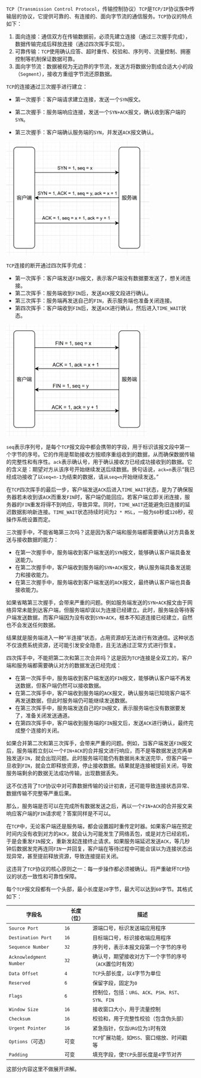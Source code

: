 `TCP`（`Transmission Control Protocol`，传输控制协议）`TCP`是`TCP/IP`协议族中传输层的协议，它提供可靠的、有连接的、面向字节流的通信服务。`TCP`协议的特点如下：

1. 面向连接：通信双方在传输数据前，必须先建立连接（通过三次握手完成），数据传输完成后释放连接（通过四次挥手实现）。
2. 可靠传输：`TCP`使用确认应答、超时重传、校验和、序列号、流量控制、拥塞控制等机制保证数据可靠。
3. 面向字节流：数据被视为无边界的字节流，发送方将数据分割成合适大小的段（`Segment`），接收方重组字节流还原数据。

`TCP`的连接通过三次握手进行建立：

- 第一次握手：客户端请求建立连接，发送一个`SYN`报文。

- 第二次握手：服务端响应连接，发送一个`SYN+ACK`报文，确认收到客户端的`SYN`。

- 第三次握手：客户端确认服务端的`SYN`，并发送`ACK`报文确认。

<img src="image/image-20250423101240753.png" alt="image-20250423101240753" style="zoom:50%;" />

`TCP`连接的断开通过四次挥手完成：

- 第一次挥手：客户端发送`FIN`报文，表示客户端没有数据要发送了，想关闭连接。
- 第二次挥手：服务端收到`FIN`后，发送`ACK`报文段进行确认。
- 第三次挥手：服务端再发送自己的`FIN`，表示服务端也准备关闭连接。
- 第四次挥手：客户端收到`FIN`后，发送`ACK`进行确认，然后进入`TIME_WAIT`状态。

<img src="image/image-20250423103006875.png" alt="image-20250423103006875" style="zoom:50%;" />

`seq`表示序列号，是每个`TCP`报文段中都会携带的字段，用于标识该报文段中第一个字节的序号。它的作用是帮助接收方按顺序重组收到的数据，从而确保数据传输的完整性和有序性。`ack`表示确认号，用于确认接收方已经成功接收到的数据。它的含义是：期望对方从该序号开始继续发送后续数据。换句话说，`ack=n`表示“我已经成功接收了以`seq=n-1`为结束的数据，请从`seq=n`开始继续发送。”

在`TCP`四次挥手的最后一步，客户端发送`ACK`后进入`TIME_WAIT`状态，是为了确保服务器若未收到该`ACK`而重发`FIN`时，客户端仍能回应。若客户端立即关闭连接，服务器的`FIN`重发将得不到响应，导致异常。同时，`TIME_WAIT`还能避免旧连接的延迟数据影响新连接。`TIME_WAIT`状态持续时间为`2 * MSL`，一般为`60`秒或`120`秒，视操作系统设置而定。

三次握手中，不能省略第三次吗？这是因为客户端和服务端都需要确认对方具备发送与接收数据的能力：

- 在第一次握手中，服务端收到客户端发送的`SYN`报文，能够确认客户端具备发送能力。
- 在第二次握手中，客户端收到服务端的`SYN+ACK`报文，确认服务端具备发送能力和接收能力。
- 在第三次握手中，服务端收到客户端发送的`ACK`报文，最终确认客户端也具备接收能力。

如果省略第三次握手，会带来严重的问题。例如服务端发送的`SYN+ACK`报文由于网络异常未能到达客户端，但服务端却误以为连接已经建立。此时，服务端会等待客户端发送数据，而客户端因为没有收到`SYN+ACK`，根本不知道连接已经建立，自然也不会发送任何数据。

结果就是服务端进入一种“半连接”状态，占用资源却无法进行有效通信。这种状态不仅浪费系统资源，还可能引发安全隐患，且无法通过正常方式进行恢复。

四次挥手中，不能把第二次和第三次合并吗？这是因为`TCP`连接是全双工的，客户端和服务端都需要确认对方的数据发送已经完成：

- 在第一次挥手中，服务端收到客户端发送的`FIN`报文，能够确认客户端不再发送数据，但客户端仍然可以接收数据。
- 在第二次挥手中，客户端收到服务端的`ACK`报文，确认服务端已知晓客户端不再发送数据，但此时服务端仍可能继续发送数据。
- 在第三次挥手中，服务端发送自己的`FIN`报文，表示服务端也没有数据要发了，准备关闭发送通道。
- 在第四次挥手中，客户端收到服务端的`FIN`报文后，发送`ACK`进行确认，最终完成整个连接的关闭。

如果合并第二次和第三次挥手，会带来严重的问题。例如，当客户端发送`FIN`报文后，服务端若立刻以一个`FIN+ACK`的合并报文进行响应，而不是等数据发送完再单独发送`FIN`，就会出现问题。此时服务端可能仍有数据尚未发送完毕，但客户端一旦收到`FIN`，就会立即释放资源，停止接收数据。结果就是连接被提前关闭，导致服务端剩余的数据无法成功传输，出现数据丢失。

这不仅违背了`TCP`协议中对可靠数据传输的设计初衷，还可能导致连接状态异常、数据传输不完整等严重后果。

那么，服务端是否可以在完成所有数据发送之后，再以一个`FIN+ACK`的合并报文来响应客户端的`FIN`请求呢？答案同样是不可以。

在`TCP`中，无论客户端还是服务端，都会设置超时重传定时器。如果客户端在预定时间内没有收到对方的`ACK`，就会认为可能发生了网络丢包，或是对方已经宕机，于是会重发`FIN`报文，重新发起连接终止请求。如果服务端延迟发送`ACK`，等几秒钟后数据发完再连同`FIN`一并回复，客户端在等待过程中可能会误以为连接状态出现异常，甚至提前释放资源，导致连接提前关闭。

这违背了`TCP`协议的核心原则之一：每一步操作都必须被确认。将严重破坏`TCP`协议的状态一致性和可靠性保障。

每个`TCP`报文段都有一个头部，最小长度是`20`字节，最大可以达到`60`字节。其格式如下：

| 字段名                  | 长度（位） | 描述                                                    |
| ----------------------- | ---------- | ------------------------------------------------------- |
| `Source Port`           | `16`       | 源端口号，标识发送端应用程序                            |
| `Destination Port`      | `16`       | 目标端口号，标识接收端应用程序                          |
| `Sequence Number`       | `32`       | 序列号，表示本报文段第一个字节的序号                    |
| `Acknowledgment Number` | `32`       | 确认号，期望接收对方下一个字节的序号（`ACK`置位时有效） |
| `Data Offset`           | `4`        | `TCP`头部长度，以`4`字节为单位                          |
| `Reserved`              | `6`        | 保留字段，固定为`0`                                     |
| `Flags`                 | `6`        | 控制位，包括：`URG`、`ACK`、`PSH`、`RST`、`SYN`、`FIN`  |
| `Window Size`           | `16`       | 接收窗口大小，用于流量控制                              |
| `Checksum`              | `16`       | 校验和，用于完整性校验（包含伪头部）                    |
| `Urgent Pointer`        | `16`       | 紧急指针，仅当`URG`位为`1`时有效                        |
| `Options`（可选）       | 可变       | `TCP`扩展功能，如`MSS`、窗口缩放、时间戳等              |
| `Padding`               | 可变       | 填充字段，使`TCP`头部长度是`4`字节对齐                  |

这部分内容这里不做展开讲解。